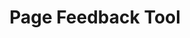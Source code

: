 ---
title: 'Page Feedback Tool'
description: Collect feedback from users on a specific webpage.
link: 'https://design.canada.ca/feedback/index.html'
weight: 8
---